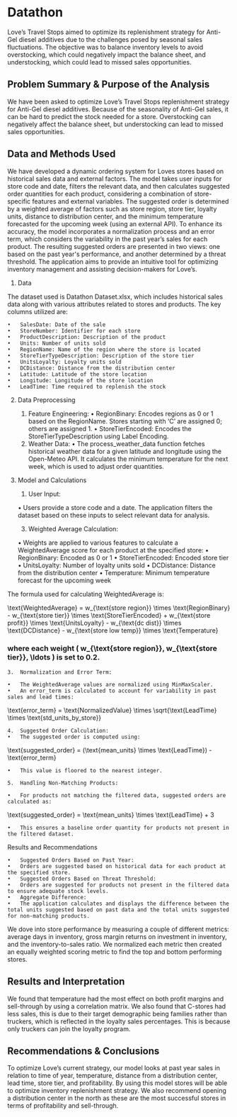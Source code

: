 # Datathon
Love’s Travel Stops aimed to optimize its replenishment strategy for Anti-Gel diesel additives due to the challenges posed by seasonal sales fluctuations. The objective was to balance inventory levels to avoid overstocking, which could negatively impact the balance sheet, and understocking, which could lead to missed sales opportunities.

## Problem Summary & Purpose of the Analysis 

We have been asked to optimize Love’s Travel Stops replenishment strategy for Anti-Gel diesel additives. Because of the seasonality of Anti-Gel sales, it can be hard to predict the stock needed for a store. Overstocking can negatively affect the balance sheet, but understocking can lead to missed sales opportunities.  

## Data and Methods Used 

We have developed a dynamic ordering system for Loves stores based on historical sales data and external factors. The model takes user inputs for store code and date, filters the relevant data, and then calculates suggested order quantities for each product, considering a combination of store-specific features and external variables. The suggested order is determined by a weighted average of factors such as store region, store tier, loyalty units, distance to distribution center, and the minimum temperature forecasted for the upcoming week (using an external API). To enhance its accuracy, the model incorporates a normalization process and an error term, which considers the variability in the past year’s sales for each product. The resulting suggested orders are presented in two views: one based on the past year's performance, and another determined by a threat threshold. The application aims to provide an intuitive tool for optimizing inventory management and assisting decision-makers for Love’s. 

1. Data

The dataset used is Datathon Dataset.xlsx, which includes historical sales data along with various attributes related to stores and products. The key columns utilized are:

	•	SalesDate: Date of the sale
	•	StoreNumber: Identifier for each store
	•	ProductDescription: Description of the product
	•	Units: Number of units sold
	•	RegionName: Name of the region where the store is located
	•	StoreTierTypeDescription: Description of the store tier
	•	UnitsLoyalty: Loyalty units sold
	•	DCDistance: Distance from the distribution center
	•	Latitude: Latitude of the store location
	•	Longitude: Longitude of the store location
	•	LeadTime: Time required to replenish the stock

2. Data Preprocessing

	1.	Feature Engineering:
	•	RegionBinary: Encodes regions as 0 or 1 based on the RegionName. Stores starting with ‘C’ are assigned 0; others are assigned 1.
	•	StoreTierEncoded: Encodes the StoreTierTypeDescription using Label Encoding.
	2.	Weather Data:
	•	The process_weather_data function fetches historical weather data for a given latitude and longitude using the Open-Meteo API. It calculates the minimum temperature for the next week, which is used to adjust order quantities.

3. Model and Calculations

	1.	User Input:
    
	•	Users provide a store code and a date. The application filters the dataset based on these inputs to select relevant data for analysis.

	3.	Weighted Average Calculation:
    
	•	Weights are applied to various features to calculate a WeightedAverage score for each product at the specified store:
	•	RegionBinary: Encoded as 0 or 1
	•	StoreTierEncoded: Encoded store tier
	•	UnitsLoyalty: Number of loyalty units sold
	•	DCDistance: Distance from the distribution center
	•	Temperature: Minimum temperature forecast for the upcoming week

The formula used for calculating WeightedAverage is:

\text{WeightedAverage} = w_{\text{store region}} \times \text{RegionBinary} - w_{\text{store tier}} \times \text{StoreTierEncoded} + w_{\text{store profit}} \times \text{UnitsLoyalty} - w_{\text{dc dist}} \times \text{DCDistance} - w_{\text{store low temp}} \times \text{Temperature}

### where each weight ( w_{\text{store region}}, w_{\text{store tier}}, \ldots ) is set to 0.2.

	3.	Normalization and Error Term:
 
	•	The WeightedAverage values are normalized using MinMaxScaler.
	•	An error_term is calculated to account for variability in past sales and lead times:

\text{error_term} = \text{NormalizedValue} \times \sqrt{\text{LeadTime} \times \text{std\_units\_by\_store}}

	4.	Suggested Order Calculation:
	•	The suggested order is computed using:

\text{suggested\_order} = (\text{mean\_units} \times \text{LeadTime}) - \text{error_term}

	•	This value is floored to the nearest integer.
 
	5.	Handling Non-Matching Products:
 
	•	For products not matching the filtered data, suggested orders are calculated as:

\text{suggested\_order} = \text{mean\_units} \times \text{LeadTime} + 3

	•	This ensures a baseline order quantity for products not present in the filtered dataset.

Results and Recommendations

	•	Suggested Orders Based on Past Year:
	•	Orders are suggested based on historical data for each product at the specified store.
	•	Suggested Orders Based on Threat Threshold:
	•	Orders are suggested for products not present in the filtered data to ensure adequate stock levels.
	•	Aggregate Difference:
	•	The application calculates and displays the difference between the total units suggested based on past data and the total units suggested for non-matching products.

We dove into store performance by measuring a couple of different metrics: average days in inventory, gross margin returns on investment in inventory, and the inventory-to-sales ratio. We normalized each metric then created an equally weighted scoring metric to find the top and bottom performing stores.  

## Results and Interpretation 

We found that temperature had the most effect on both profit margins and sell-through by using a correlation matrix. We also found that C-stores had less sales, this is due to their target demographic being families rather than truckers, which is reflected in the loyalty sales percentages. This is because only truckers can join the loyalty program. 

## Recommendations & Conclusions 

To optimize Love’s current strategy, our model looks at past year sales in relation to time of year, temperature, distance from a distribution center, lead time, store tier, and profitability. By using this model stores will be able to optimize inventory replenishment strategy. We also recommend opening a distribution center in the north as these are the most successful stores in terms of profitability and sell-through. 
